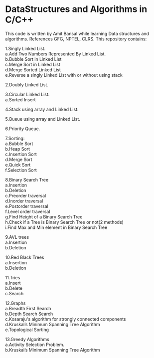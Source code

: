 # DataStructures and Algorithms in C/C++

This code is written by Amit Bansal while learning Data structures and algorithms.
References GFG, NPTEL, CLRS.
This repository contains:

1.Singly Linked List.  
	a.Add Two Numbers Represented By Linked List.  
	b.Bubble Sort in Linked List  
	c.Merge Sort in Linked List  
	d.Merge Sorted Linked List  
	e.Reverse a singly Linked List with or without using stack   

2.Doubly Linked List.  

3.Circular Linked List.  
	a.Sorted Insert  

4.Stack using array and Linked List.  

5.Queue using array and Linked List.  

6.Priority Queue.  

7.Sorting:  
	a.Bubble Sort   
	b.Heap Sort  
	c.Insertion Sort  
	d.Merge Sort  
	e.Quick Sort  
	f.Selection Sort  

8.Binary Search Tree  
	a.Insertion  
	b.Deletion  
	c.Preorder traversal  
	d.Inorder traversal  
	e.Postorder traversal  
	f.Level order traversal  
	g.Find Height of a Binary Search Tree  
	h.Check if a Tree is Binary Search Tree or not(2 methods)  
	i.Find Max and Min element in Binary Search Tree  

9.AVL trees  
	a.Insertion  
	b.Deletion  

10.Red Black Trees  
	a.Insertion  
	b.Deletion  

11.Tries  
	a.Insert  
	b.Delete  
	c.Search  

12.Graphs  
	a.Breadth First Search  
	b.Depth Search Search  
	c.Kosaraju's algorithm for strongly connected components  
	d.Kruskal’s Minimum Spanning Tree Algorithm  
	e.Topological Sorting  

13.Greedy Algorithms  
	a.Activity Selection Problem.  
	b.Kruskal’s Minimum Spanning Tree Algorithm  

